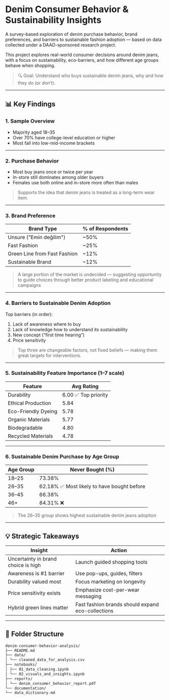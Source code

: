 # Denim Consumer Behavior & Sustainability Insights

A survey-based exploration of denim purchase behavior, brand preferences, and barriers to sustainable fashion adoption — based on data collected under a DAAD-sponsored research project.

This project explores real-world consumer decisions around denim jeans, with a focus on sustainability, eco-barriers, and how different age groups behave when shopping.

> 🔍 Goal:
> Understand who buys sustainable denim jeans, why and how they do (or don’t).

---

## 📊 Key Findings

### 1. Sample Overview

-   Majority aged 18–35
-   Over 70% have college-level education or higher
-   Most fall into low-mid-income brackets

---

### 2. Purchase Behavior

-   Most buy jeans once or twice per year
-   In-store still dominates among older buyers
-   Females use both online and in-store more often than males

> Supports the idea that denim jeans is treated as a long-term wear item.

---

### 3. Brand Preference

| Brand Type                   | % of Respondents |
| ---------------------------- | ---------------- |
| Unsure ("Emin değilim")      | ~50%             |
| Fast Fashion                 | ~25%             |
| Green Line from Fast Fashion | ~12%             |
| Sustainable Brand            | ~12%             |

> A large portion of the market is undecided — suggesting opportunity to guide choices through better product labeling and educational campaigns

---

### 4. Barriers to Sustainable Denim Adoption

Top barriers (in order):

1. Lack of awareness where to buy
2. Lack of knowledge how to understand its sustainability
3. New concept (“first time hearing”)
4. Price sensitivity

> Top three are changeable factors, not fixed beliefs — making them great targets for interventions.

---

### 5. Sustainability Feature Importance (1–7 scale)

| Feature             | Avg Rating           |
| ------------------- | -------------------- |
| Durability          | 6.00 ✅ Top priority |
| Ethical Production  | 5.84                 |
| Eco-Friendly Dyeing | 5.78                 |
| Organic Materials   | 5.77                 |
| Biodegradable       | 4.80                 |
| Recycled Materials  | 4.78                 |

---

### 6. Sustainable Denim Purchase by Age Group

| Age Group | Never Bought (%)                            |
| --------- | ------------------------------------------- |
| 18–25     | 73.38%                                      |
| 26–35     | 62.18% ✅ Most likely to have bought before |
| 36–45     | 66.38%                                      |
| 46+       | 84.31% ❌                                   |

> The 26–35 group shows highest sustainable denim jeans adoption

---

## 💡 Strategic Takeaways

| Insight                             | Action                                            |
| ----------------------------------- | ------------------------------------------------- |
| Uncertainty in brand choice is high | Launch guided shopping tools                      |
| Awareness is #1 barrier             | Use pop-ups, guides, filters                      |
| Durability valued most              | Focus marketing on longevity                      |
| Price sensitivity exists            | Emphasize cost-per-wear messaging                 |
| Hybrid green lines matter           | Fast fashion brands should expand eco-collections |

---

## 📁 Folder Structure

```bash
denim-consumer-behavior-analysis/
├── README.md
├── data/
│ └── cleaned_data_for_analysis.csv
├── notebooks/
│ ├── 01_data_cleaning.ipynb
│ └── 02_visuals_and_insights.ipynb
├── reports/
│ └── denim_consumer_behavior_report.pdf
└── documentation/
└── data_dictionary.md
```
